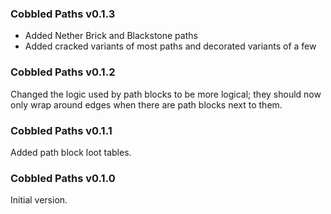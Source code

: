 ### Cobbled Paths v0.1.3

- Added Nether Brick and Blackstone paths
- Added cracked variants of most paths and decorated variants of a few

### Cobbled Paths v0.1.2

Changed the logic used by path blocks to be more logical; they should now only wrap around edges when there are path blocks next to them.

### Cobbled Paths v0.1.1

Added path block loot tables.

### Cobbled Paths v0.1.0

Initial version.
